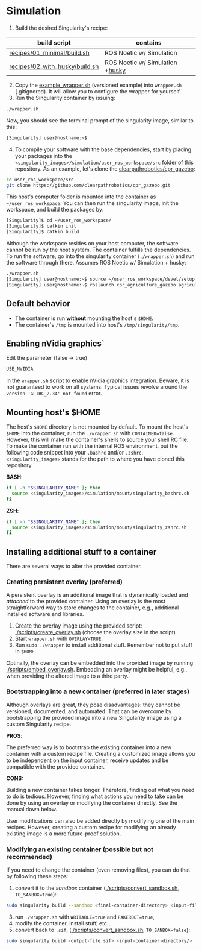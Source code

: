 # Simulation

1. Build the desired Singularity's recipe:

| **build script**                                        | **contains**                                       |
| ------------------------------------------------------------- | -------------------------------------------------------- |
| [recipes/01_minimal/build.sh](recipes/01_minimal/build.sh)       | ROS Noetic w/ Simulation                                 |
| [recipes/02_with_husky/build.sh](recipes/02_with_husky/build.sh) | ROS Noetic w/ Simulation +[husky](https://github.com/husky) |

2. Copy the [example_wrapper.sh](./example_wrapper.sh) (versioned example) into `wrapper.sh` (.gitignored). It will allow you to configure the wrapper for yourself.
3. Run the Singularity container by issuing:

```bash
./wrapper.sh
```

Now, you should see the terminal prompt of the singularity image, similar to this:

```bash
[Singularity] user@hostname:~$
```

4. To compile your software with the base dependencies, start by placing your packages into the `<singularity_images>/simulation/user_ros_workspace/src` folder of this repository.
   As an example, let's clone the [clearpathrobotics/cpr_gazebo](https://github.com/clearpathrobotics/cpr_gazebo):

```bash
cd user_ros_workspace/src
git clone https://github.com/clearpathrobotics/cpr_gazebo.git
```

This host's computer folder is mounted into the container as `~/user_ros_workspace`.
You can then run the singularity image, init the workspace, and build the packages by:

```bash
[Singularity]$ cd ~/user_ros_workspace/
[Singularity]$ catkin init
[Singularity]$ catkin build
```

Although the workspace resides on your host computer, the software cannot be run by the host system.
The container fulfills the dependencies.
To run the software, go into the singularity container (`./wrapper.sh`) and run the software through there. Assumes ROS Noetic w/ Simulation + husky:

```bash
./wrapper.sh
[Singularity] user@hostname:~$ source ~/user_ros_workspace/devel/setup.bash
[Singularity] user@hostname:~$ roslaunch cpr_agriculture_gazebo agriculture_world.launch platform:=husky
```

## Default behavior

* The container is run **without** mounting the host's `$HOME`.
* The container's `/tmp` is mounted into host's `/tmp/singularity/tmp`.

## Enabling nVidia graphics`

Edit the parameter (false -> true)

```bash
USE_NVIDIA
```

in the `wrapper.sh` script to enable nVidia graphics integration.
Beware, it is not guaranteed to work on all systems.
Typical issues revolve around the `version 'GLIBC_2.34' not found` error.

## Mounting host's $HOME

The host's `$HOME` directory is not mounted by default.
To mount the host's `$HOME` into the container, run the `./wrapper.sh` with `CONTAINED=false`.
However, this will make the container's shells to source your shell RC file.
To make the container run with the internal ROS environment, put the following code snippet into your `.bashrc` and/or `.zshrc`.
`<singularity_images>` stands for the path to where you have cloned this repository.

**BASH**:

```bash
if [ -n "$SINGULARITY_NAME" ]; then
  source <singularity_images>/simulation/mount/singularity_bashrc.sh
fi
```

**ZSH**:

```bash
if [ -n "$SINGULARITY_NAME" ]; then
  source <singularity_images>/simulation/mount/singularity_zshrc.sh
fi
```

## Installing additional stuff to a container

There are several ways to alter the provided container.

### Creating persistent overlay (preferred)

A persistent overlay is an additional image that is dynamically loaded and _attached_ to the provided container.
Using an overlay is the most straightforward way to store changes to the container, e.g., additional installed software and libraries.

1. Create the overlay image using the provided script: [./scripts/create_overlay.sh](./scripts/create_overlay.sh) (choose the overlay size in the script)
2. Start `wrapper.sh` with `OVERLAY=TRUE`.
3. Run `sudo ./wrapper` to install additional stuff. Remember not to put stuff in `$HOME`.

Optinally, the overlay can be embedded into the provided image by running [./scripts/embed_overlay.sh](./scripts/embed_overlay.sh).
Embedding an overlay might be helpful, e.g., when providing the altered image to a third party.

### Bootstrapping into a new container (preferred in later stages)

Although overlays are great, they pose disadvantages: they cannot be versioned, documented, and automated.
That can be overcome by bootstrapping the provided image into a new Singularity image using a custom Singularity recipe.

**PROS**:

The preferred way is to bootstrap the existing container into a new container with a custom recipe file.
Creating a customized image allows you to be independent on the input container, receive updates and be compatible with the provided container.

**CONS:**

Building a new container takes longer.
Therefore, finding out what you need to do is tedious.
However, finding what actions you need to take can be done by using an overlay or modifying the container directly.
See the manual down below.

User modifications can also be added directly by modifying one of the main recipes.
However, creating a custom recipe for modifying an already existing image is a more future-proof solution.

### Modifying an existing container (possible but not recommended)

If you need to change the container (even removing files), you can do that by following these steps:

1. convert it to the _sandbox_ container ([./scripts/convert_sandbox.sh](./scripts/convert_sandbox.sh), `TO_SANBOX=true`):

```bash
sudo singularity build --sandbox <final-container-directory> <input-file.sif>
```

3. run `./wrapper.sh` with `WRITABLE=true` and `FAKEROOT=true`,
4. modify the container, install stuff, etc.,
5. convert back to `.sif`, ([./scripts/convert_sandbox.sh](./scripts/convert_sandbox.sh), `TO_SANBOX=false`):

```bash
sudo singularity build <output-file.sif> <input-container-directory/>
```
